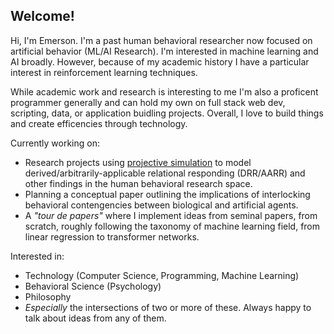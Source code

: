<h2>Welcome!</h2>

<p>Hi, I'm Emerson. I'm a past human behavioral researcher now focused on artificial behavior (ML/AI Research). 
I'm interested in machine learning and AI broadly. However, because of my academic history I have a particular interest in reinforcement learning techniques.</p>

<p>While academic work and research is interesting to me I'm also a proficent programmer generally and can hold my own on full stack web dev, scripting, data, or application buidling projects. Overall, I love to build things and create efficencies through technology.</p>

Currently working on:
- Research projects using <a href="https://github.com/emersonlebleu/PS_Model">projective simulation</a> to model derived/arbitrarily-applicable relational responding (DRR/AARR) and
other findings in the human behavioral research space.
- Planning a conceptual paper outlining the implications of interlocking behavioral contengencies between biological and
artificial agents.
- A <i>"tour de papers"</i> where I implement ideas from seminal papers, from scratch, roughly following the taxonomy of machine learning field, from linear regression to transformer networks.

Interested in:
- Technology (Computer Science, Programming, Machine Learning)
- Behavioral Science (Psychology)
- Philosophy
- <i>Especially</i> the intersections of two or more of these. Always happy to talk about ideas from any of them.
